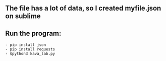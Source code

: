 
## The file has a lot of data, so I created myfile.json on sublime
## Run the program:
    - pip install json 
    - pip install requests 
    - $python3 kava_lab.py 
